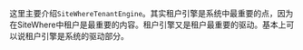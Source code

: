 这里主要介绍```SiteWhereTenantEngine```。其实租户引擎是系统中最重要的点，因为在SiteWhere中租户是最重要的内容。租户引擎又是租户最重要的驱动。基本上可以说租户引擎是系统的驱动部分。